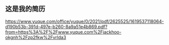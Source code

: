 ## 这是我的简历

https://www.yuque.com/office/yuque/0/2021/pdf/2625525/1619537118064-d190b53b-391d-497e-b260-8a9a51e4b869.pdf?from=https%3A%2F%2Fwww.yuque.com%2Fjackhoo-okgnh%2Fzp2fkw%2Fvrlda3